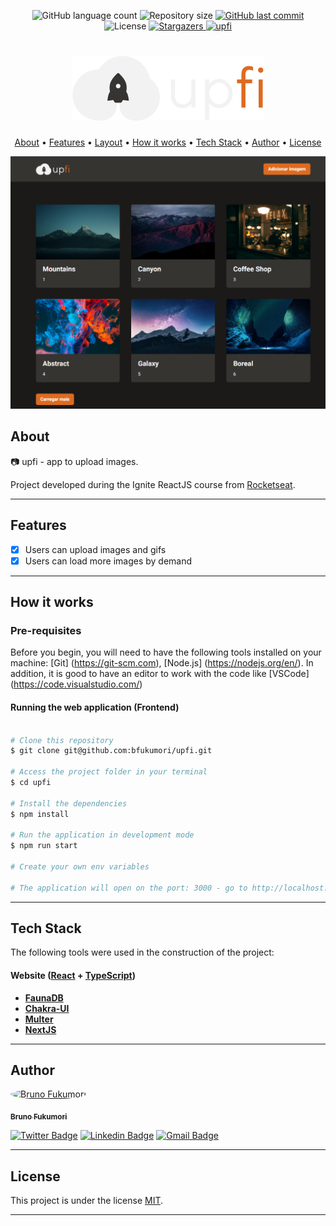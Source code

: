 
<p align="center">
  <img alt="GitHub language count" src="https://img.shields.io/github/languages/count/bfukumori/upfi?color=%2304D361">

  <img alt="Repository size" src="https://img.shields.io/github/repo-size/bfukumori/upfi">
 
  <a href="https://github.com/bfukumori/upfi/commits/master">
    <img alt="GitHub last commit" src="https://img.shields.io/github/last-commit/bfukumori/upfi">
  </a>
    
   <img alt="License" src="https://img.shields.io/badge/license-MIT-brightgreen">
   <a href="https://github.com/bfukumori/upfi/stargazers">
    <img alt="Stargazers" src="https://img.shields.io/github/stars/bfukumori/upfi?style=social">
  </a>

  <a href="https://bfukumori.github.io/upfi/">
    <img alt="upfi" src="https://img.shields.io/badge/upfi-%237159c1?style=flat&logo=ghost">
    </a>
 
</p>
<h1 align="center">
    <img alt="upfi" title="#upfi" src="./public/logo.svg" />
</h1>

<p align="center">
  <a href="#about">About</a> •
  <a href="#features">Features</a> •
  <a href="#layout">Layout</a> • 
  <a href="#how-it-works">How it works</a> • 
  <a href="#tech-stack">Tech Stack</a> • 
  <a href="#author">Author</a> • 
  <a href="#user-content-license">License</a>
</p>

<div align="center"> 
	<img alt="upfi" title="#upfi" src="./public/banner.PNG" />
</div>

## About
📷 upfi - app to upload images.

Project developed during the Ignite ReactJS course from [Rocketseat](https://www.rocketseat.com.br/ignite).

---

## Features

- [x] Users can upload images and gifs
- [x] Users can load more images by demand
---

## How it works

### Pre-requisites

Before you begin, you will need to have the following tools installed on your machine:
[Git] (https://git-scm.com), [Node.js] (https://nodejs.org/en/).
In addition, it is good to have an editor to work with the code like [VSCode] (https://code.visualstudio.com/)

#### Running the web application (Frontend)

```bash

# Clone this repository
$ git clone git@github.com:bfukumori/upfi.git

# Access the project folder in your terminal
$ cd upfi

# Install the dependencies
$ npm install

# Run the application in development mode
$ npm run start

# Create your own env variables

# The application will open on the port: 3000 - go to http://localhost:3000

```

---

## Tech Stack

The following tools were used in the construction of the project:

#### **Website**  ([React](https://reactjs.org/)  +  [TypeScript](https://www.typescriptlang.org/))

-   **[FaunaDB](https://fauna.com/)**
-   **[Chakra-UI](https://chakra-ui.com/)**
-   **[Multer](https://www.npmjs.com/package/multer/)**
-   **[NextJS](https://nextjs.org/)**

---
## Author

<a href="https://www.facebook.com/bruno.fukumori.9/">
 <img style="border-radius: 50%;" src="https://avatars.githubusercontent.com/u/82473580?v=4" width="100px;" alt="Bruno Fukumori"/>
 <br />
  
 <sub><b>Bruno Fukumori</b></sub></a> <a href="https://www.facebook.com/bruno.fukumori.9/" title="facebook"></a>
 <br />

[![Twitter Badge](https://img.shields.io/badge/-Twitter-1ca0f1?style=flat-square&labelColor=1ca0f1&logo=twitter&logoColor=white&link=https://twitter.com/hi_fukujp)](https://twitter.com/hi_fukujp) [![Linkedin Badge](https://img.shields.io/badge/-Linkedin-blue?style=flat-square&logo=Linkedin&logoColor=white&link=https://www.linkedin.com/in/bfukumori/)](https://www.linkedin.com/in/bfukumori/) 
[![Gmail Badge](https://img.shields.io/badge/-Gmail-c14438?style=flat-square&logo=Gmail&logoColor=white&link=mailto:brunofukumori@gmail.com)](mailto:brunofukumori@gmail.com)

---

## License

This project is under the license [MIT](./LICENSE).

---

